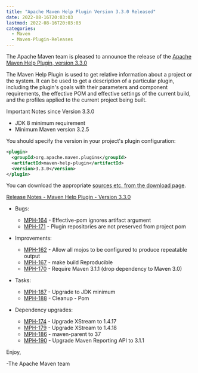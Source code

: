 ```yaml
---
title: "Apache Maven Help Plugin Version 3.3.0 Released"
date: 2022-08-16T20:03:03
lastmod: 2022-08-16T20:03:03
categories:
  - Maven
  - Maven-Plugin-Releases
---
```

The Apache Maven team is pleased to announce the release of the 
[Apache Maven Help Plugin, version 3.3.0](https://maven.apache.org/plugins/maven-help-plugin/)

The Maven Help Plugin is used to get relative information about a project or
the system. It can be used to get a description of a particular plugin,
including the plugin's goals with their parameters and component requirements,
the effective POM and effective settings of the current build, and the profiles
applied to the current project being built.

Important Notes since Version 3.3.0

 * JDK 8 minimum requirement
 * Minimum Maven version 3.2.5

You should specify the version in your project's plugin configuration:

```xml
<plugin>
  <groupId>org.apache.maven.plugins</groupId>
  <artifactId>maven-help-plugin</artifactId>
  <version>3.3.0</version>
</plugin>
```

You can download the appropriate [sources etc. from the download page](https://maven.apache.org/plugins/maven-help-plugin/download.cgi).
 

[Release Notes - Maven Help Plugin - Version 3.3.0](https://issues.apache.org/jira/secure/ReleaseNote.jspa?projectId=12317522&version=12345417)

* Bugs:
 
  * [MPH-164](https://issues.apache.org/jira/browse/MPH-164) - Effective-pom ignores artifact argument
  * [MPH-171](https://issues.apache.org/jira/browse/MPH-171) - Plugin repositories are not preserved from project pom

* Improvements:
 
  * [MPH-162](https://issues.apache.org/jira/browse/MPH-162) - Allow all mojos to be configured to produce repeatable output
  * [MPH-167](https://issues.apache.org/jira/browse/MPH-167) - make build Reproducible
  * [MPH-170](https://issues.apache.org/jira/browse/MPH-170) - Require Maven 3.1.1 (drop dependency to Maven 3.0)

* Tasks:
 
  * [MPH-187](https://issues.apache.org/jira/browse/MPH-187) - Upgrade to JDK minimum
  * [MPH-188](https://issues.apache.org/jira/browse/MPH-188) - Cleanup - Pom

* Dependency upgrades:
 
  * [MPH-174](https://issues.apache.org/jira/browse/MPH-174) - Upgrade XStream to 1.4.17
  * [MPH-179](https://issues.apache.org/jira/browse/MPH-179) - Upgrade XStream to 1.4.18
  * [MPH-186](https://issues.apache.org/jira/browse/MPH-186) - maven-parent to 37
  * [MPH-190](https://issues.apache.org/jira/browse/MPH-190) - Upgrade Maven Reporting API to 3.1.1
 
Enjoy,

-The Apache Maven team

